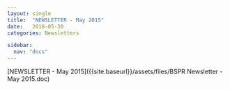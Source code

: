 ```yaml
---
layout: single
title:  "NEWSLETTER - May 2015"
date:   2018-05-30
categories: Newsletters

sidebar:
  nav: "docs"
---
```


[NEWSLETTER - May 2015]({{site.baseurl}}/assets/files/BSPR Newsletter - May 2015.doc)
